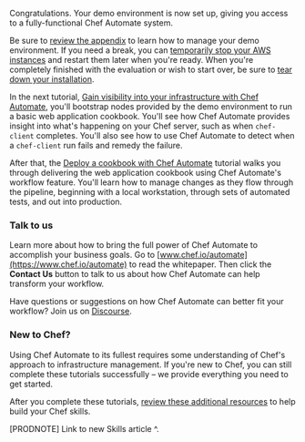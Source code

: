 Congratulations. Your demo environment is now set up, giving you access to a fully-functional Chef Automate system.

Be sure to [review the appendix](/automate/install/managing-your-aws-instances) to learn how to manage your demo environment. If you need a break, you can [temporarily stop your AWS instances](/automate/install/managing-your-aws-instances#stoppingandrestartingyourawsinstances) and restart them later when you're ready. When you're completely finished with the evaluation or wish to start over, be sure to [tear down your installation](/automate/install/managing-your-aws-instances#tearingdownyourchefautomateinstallation).

In the next tutorial, [Gain visibility into your infrastructure with Chef Automate](/automate/visibility/), you'll bootstrap nodes provided by the demo environment to run a basic web application cookbook. You'll see how Chef Automate provides insight into what's happening on your Chef server, such as when `chef-client` completes. You'll also see how to use Chef Automate to detect when a `chef-client` run fails and remedy the failure.

After that, the [Deploy a cookbook with Chef Automate](/automate/deploy-cookbook/) tutorial walks you through delivering the web application cookbook using Chef Automate's workflow feature. You'll learn how to manage changes as they flow through the pipeline, beginning with a local workstation, through sets of automated tests, and out into production.

### Talk to us

Learn more about how to bring the full power of Chef Automate to accomplish your business goals. Go to [www.chef.io/automate](https://www.chef.io/automate) to read the whitepaper. Then click the **Contact Us** button to talk to us about how Chef Automate can help transform your workflow.

Have questions or suggestions on how Chef Automate can better fit your workflow? Join us on [Discourse](https://discourse.chef.io/c/delivery).

### New to Chef?

Using Chef Automate to its fullest requires some understanding of Chef's approach to infrastructure management. If you're new to Chef, you can still complete these tutorials successfully &ndash; we provide everything you need to get started.

After you complete these tutorials, [review these additional resources](http://lolw.ut) to help build your Chef skills.

[PRODNOTE] Link to new Skills article ^.
